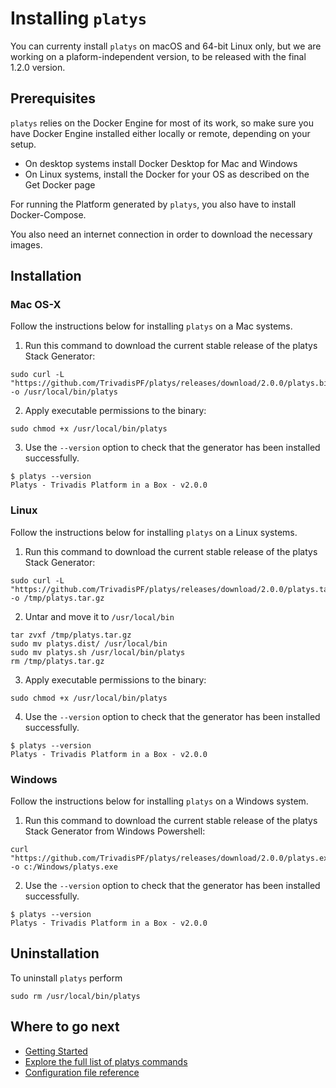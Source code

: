 # Installing `platys`

You can currenty install `platys` on macOS and 64-bit Linux only, but we are working on a plaform-independent version, to be released with the final 1.2.0 version.

## Prerequisites

`platys` relies on the Docker Engine for most of its work, so make sure you have Docker Engine installed either locally or remote, depending on your setup.

  * On desktop systems install Docker Desktop for Mac and Windows
  * On Linux systems, install the Docker for your OS as described on the Get Docker page

For running the Platform generated by `platys`, you also have to install Docker-Compose. 

You also need an internet connection in order to download the necessary images. 

## Installation

### Mac OS-X 

Follow the instructions below for installing `platys` on a Mac systems.  

1. Run this command to download the current stable release of the platys Stack Generator:

  ```
sudo curl -L "https://github.com/TrivadisPF/platys/releases/download/2.0.0/platys.bin" -o /usr/local/bin/platys
```

2. Apply executable permissions to the binary:

  ```
sudo chmod +x /usr/local/bin/platys 
```

3. Use the `--version` option to check that the generator has been installed successfully.

  ```
$ platys --version
Platys - Trivadis Platform in a Box - v2.0.0
```

### Linux

Follow the instructions below for installing `platys` on a Linux systems.  

1. Run this command to download the current stable release of the platys Stack Generator:

  ```
sudo curl -L "https://github.com/TrivadisPF/platys/releases/download/2.0.0/platys.tar.gz" -o /tmp/platys.tar.gz
```

2. Untar and move it to `/usr/local/bin`

  ```
tar zvxf /tmp/platys.tar.gz 
sudo mv platys.dist/ /usr/local/bin
sudo mv platys.sh /usr/local/bin/platys
rm /tmp/platys.tar.gz 
```

3. Apply executable permissions to the binary:

  ```
sudo chmod +x /usr/local/bin/platys 
```

4. Use the `--version` option to check that the generator has been installed successfully.

  ```
$ platys --version
Platys - Trivadis Platform in a Box - v2.0.0
```


### Windows 

Follow the instructions below for installing `platys` on a Windows system. 

1. Run this command to download the current stable release of the platys Stack Generator from Windows Powershell:

  ```
curl "https://github.com/TrivadisPF/platys/releases/download/2.0.0/platys.exe" -o c:/Windows/platys.exe
```

2. Use the `--version` option to check that the generator has been installed successfully.

  ```
$ platys --version
Platys - Trivadis Platform in a Box - v2.0.0
```

   
## Uninstallation

To uninstall `platys` perform

```
sudo rm /usr/local/bin/platys
```
   
## Where to go next

* [Getting Started](getting-started.md)
* [Explore the full list of platys commands](command-line-ref.md)
* [Configuration file reference](../platform-stacks/modern-data-platform/documentation/configuration.md)
